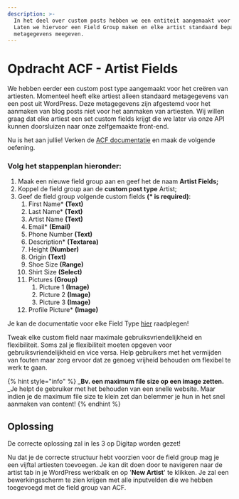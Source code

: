 ```yaml
---
description: >-
  In het deel over custom posts hebben we een entiteit aangemaakt voor Artists.
  Laten we hiervoor een Field Group maken en elke artist standaard bepaalde
  metagegevens meegeven.
---
```


# Opdracht ACF - Artist Fields

We hebben eerder een custom post type aangemaakt voor het creëren van artiesten. Momenteel heeft elke artiest alleen standaard metagegevens van een post uit WordPress. Deze metagegevens zijn afgestemd voor het aanmaken van blog posts niet voor het aanmaken van artiesten. Wij willen graag dat elke artiest een set custom fields krijgt die we later via onze API kunnen doorsluizen naar onze zelfgemaakte front-end.

Nu is het aan jullie! Verken de [ACF documentatie](https://www.advancedcustomfields.com/resources/) en maak de volgende oefening.

### **Volg het stappenplan hieronder:**

1. Maak een nieuwe field group aan en geef het de naam **Artist Fields;**
2. Koppel de field group aan de **custom post type** Artist;
3. Geef de field group volgende custom fields **(\* is required)**:
   1. First Name\* **(Text)**
   2. Last Name\* **(Text)**
   3. Artist Name **(Text)**
   4. Email\* **(Email)**
   5. Phone Number **(Text)**
   6. Description\* **(Textarea)**
   7. Height **(Number)**
   8. Origin **(Text)**
   9. Shoe Size **(Range)**
   10. Shirt Size **(Select)**
   11. Pictures **(Group)**
       1. Picture 1 **(Image)**
       2. Picture 2 **(Image)**
       3. Picture 3 **(Image)**
   12. Profile Picture\* **(Image)**

Je kan de documentatie voor elke Field Type [hier](https://www.advancedcustomfields.com/resources/) raadplegen!

Tweak elke custom field naar maximale gebruiksvriendelijkheid en flexibiliteit. Soms zal je flexibiliteit moeten opgeven voor gebruiksvriendelijkheid en vice versa. Help gebruikers met het vermijden van fouten maar zorg ervoor dat ze genoeg vrijheid behouden om flexibel te werk te gaan.

{% hint style="info" %}
_**Bv. een maximum file size op een image zetten.** _Je helpt de gebruiker met het behouden van een snelle website. Maar indien je de maximum file size te klein zet dan belemmer je hun in het snel aanmaken van content!
{% endhint %}

## Oplossing

De correcte oplossing zal in les 3 op Digitap worden gezet!

Nu dat je de correcte structuur hebt voorzien voor de field group mag je een vijftal artiesten toevoegen. Je kan dit doen door te navigeren naar de artist tab in je WordPress werkbalk en op '**New Artist**' te klikken. Je zal een bewerkingsscherm te zien krijgen met alle inputvelden die we hebben toegevoegd met de field group van ACF.
